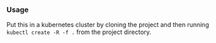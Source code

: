 ### Usage

Put this in a kubernetes cluster by cloning the project and then running `kubectl create -R -f .` from the project directory.
